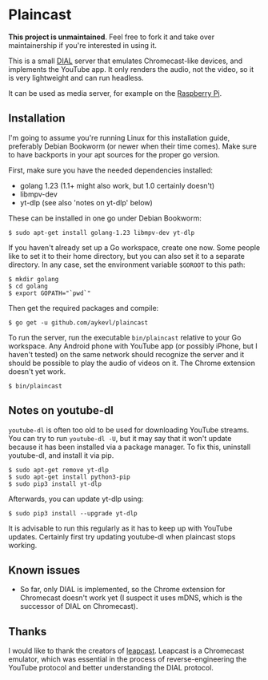 # Plaincast

**This project is unmaintained**. Feel free to fork it and take over maintainership if you're interested in using it.

This is a small [DIAL](http://www.dial-multiscreen.org) server that emulates
Chromecast-like devices, and implements the YouTube app. It only renders the
audio, not the video, so it is very lightweight and can run headless.

It can be used as media server, for example on the [Raspberry
Pi](http://www.raspberrypi.org/).

## Installation

I'm going to assume you're running Linux for this installation guide, preferably
Debian Bookworm (or newer when their time comes). Make sure to have backports
in your apt sources for the proper go version.

First, make sure you have the needed dependencies installed:

 *  golang 1.23 (1.1+ might also work, but 1.0 certainly doesn't)
 *  libmpv-dev
 *  yt-dlp (see also 'notes on yt-dlp' below)

These can be installed in one go under Debian Bookworm:

    $ sudo apt-get install golang-1.23 libmpv-dev yt-dlp

If you haven't already set up a Go workspace, create one now. Some people like
to set it to their home directory, but you can also set it to a separate
directory. In any case, set the environment variable `$GOROOT` to this path:

    $ mkdir golang
    $ cd golang
    $ export GOPATH="`pwd`"

Then get the required packages and compile:

    $ go get -u github.com/aykevl/plaincast

To run the server, run the executable `bin/plaincast` relative to your Go
workspace. Any Android phone with YouTube app (or possibly iPhone, but I haven't
tested) on the same network should recognize the server and it should be
possible to play the audio of videos on it. The Chrome extension doesn't yet
work.

    $ bin/plaincast

## Notes on youtube-dl

`youtube-dl` is often too old to be used for downloading YouTube streams. You
can try to run `youtube-dl -U`, but it may say that it won't update because it
has been installed via a package manager. To fix this, uninstall youtube-dl, and
install it via pip.

    $ sudo apt-get remove yt-dlp
    $ sudo apt-get install python3-pip
    $ sudo pip3 install yt-dlp

Afterwards, you can update yt-dlp using:

    $ sudo pip3 install --upgrade yt-dlp

It is advisable to run this regularly as it has to keep up with YouTube updates.
Certainly first try updating youtube-dl when plaincast stops working.


## Known issues

 *  So far, only DIAL is implemented, so the Chrome extension for Chromecast
    doesn't work yet (I suspect it uses mDNS, which is the successor of DIAL on
    Chromecast).

## Thanks

I would like to thank the creators of
[leapcast](https://github.com/dz0ny/leapcast). Leapcast is a Chromecast
emulator, which was essential in the process of reverse-engineering the YouTube
protocol and better understanding the DIAL protocol.
